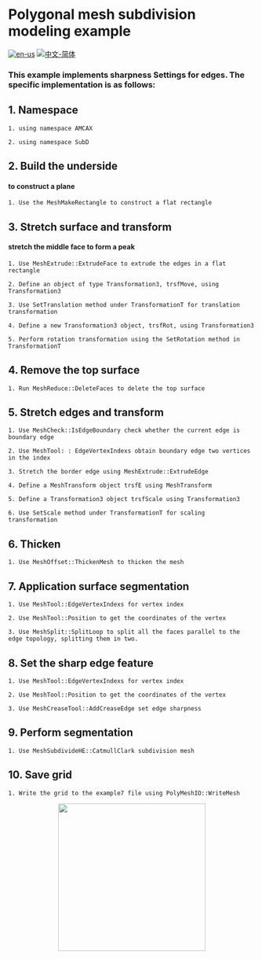 # Polygonal mesh subdivision modeling example

[![en-us](https://img.shields.io/badge/en-us-yellow.svg)](./README.md) [![中文-简体](https://img.shields.io/badge/%E4%B8%AD%E6%96%87-%E7%AE%80%E4%BD%93-red.svg)](./README.zh_cn.md)

### This example implements sharpness Settings for edges. The specific implementation is as follows:


## 1. Namespace


	1. using namespace AMCAX

	2. using namespace SubD

## 2. Build the underside

#### to construct a plane
	1. Use the MeshMakeRectangle to construct a flat rectangle

## 3. Stretch surface and transform

#### stretch the middle face to form a peak

	1. Use MeshExtrude::ExtrudeFace to extrude the edges in a flat rectangle

	2. Define an object of type Transformation3, trsfMove, using Transformation3

	3. Use SetTranslation method under TransformationT for translation transformation

	4. Define a new Transformation3 object, trsfRot, using Transformation3

	5. Perform rotation transformation using the SetRotation method in TransformationT

## 4. Remove the top surface

	1. Run MeshReduce::DeleteFaces to delete the top surface

## 5. Stretch edges and transform

	1. Use MeshCheck::IsEdgeBoundary check whether the current edge is boundary edge

	2. Use MeshTool: : EdgeVertexIndexs obtain boundary edge two vertices in the index

	3. Stretch the border edge using MeshExtrude::ExtrudeEdge

	4. Define a MeshTransform object trsfE using MeshTransform

	5. Define a Transformation3 object trsfScale using Transformation3

	6. Use SetScale method under TransformationT for scaling transformation

## 6. Thicken

	1. Use MeshOffset::ThickenMesh to thicken the mesh

## 7. Application surface segmentation

	1. Use MeshTool::EdgeVertexIndexs for vertex index

	2. Use MeshTool::Position to get the coordinates of the vertex

	3. Use MeshSplit::SplitLoop to split all the faces parallel to the edge topology, splitting them in two.

## 8. Set the sharp edge feature

	1. Use MeshTool::EdgeVertexIndexs for vertex index

	2. Use MeshTool::Position to get the coordinates of the vertex

	3. Use MeshCreaseTool::AddCreaseEdge set edge sharpness

## 9. Perform segmentation

	1. Use MeshSubdivideHE::CatmullClark subdivision mesh


## 10. Save grid

	1. Write the grid to the example7 file using PolyMeshIO::WriteMesh

<div align = center><img src="https://img2.imgtp.com/2024/05/15/VCCf1duu.png" width="300" height="300">